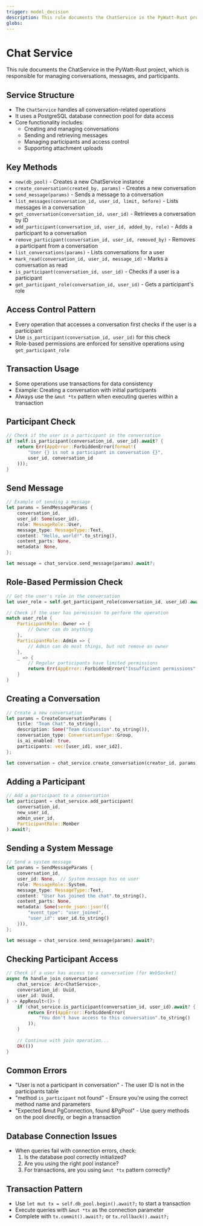 ```yaml
---
trigger: model_decision
description: This rule documents the ChatService in the PyWatt-Rust project, which is responsible for managing conversations, messages, and participants.
globs: 
---
```

# Chat Service

<context>
This rule documents the ChatService in the PyWatt-Rust project, which is responsible for managing conversations, messages, and participants.
</context>

<rules>

## Service Structure
- The `ChatService` handles all conversation-related operations
- It uses a PostgreSQL database connection pool for data access
- Core functionality includes:
  - Creating and managing conversations
  - Sending and retrieving messages
  - Managing participants and access control
  - Supporting attachment uploads

## Key Methods
- `new(db_pool)` - Creates a new ChatService instance
- `create_conversation(created_by, params)` - Creates a new conversation
- `send_message(params)` - Sends a message to a conversation
- `list_messages(conversation_id, user_id, limit, before)` - Lists messages in a conversation
- `get_conversation(conversation_id, user_id)` - Retrieves a conversation by ID
- `add_participant(conversation_id, user_id, added_by, role)` - Adds a participant to a conversation
- `remove_participant(conversation_id, user_id, removed_by)` - Removes a participant from a conversation
- `list_conversations(params)` - Lists conversations for a user
- `mark_read(conversation_id, user_id, message_id)` - Marks a conversation as read
- `is_participant(conversation_id, user_id)` - Checks if a user is a participant
- `get_participant_role(conversation_id, user_id)` - Gets a participant's role

## Access Control Pattern
- Every operation that accesses a conversation first checks if the user is a participant
- Use `is_participant(conversation_id, user_id)` for this check
- Role-based permissions are enforced for sensitive operations using `get_participant_role`

## Transaction Usage
- Some operations use transactions for data consistency
- Example: Creating a conversation with initial participants
- Always use the `&mut *tx` pattern when executing queries within a transaction

</rules>

<patterns>

## Participant Check
```rust
// Check if the user is a participant in the conversation
if !self.is_participant(conversation_id, user_id).await? {
    return Err(AppError::ForbiddenError(format!(
        "User {} is not a participant in conversation {}",
        user_id, conversation_id
    )));
}
```

## Send Message
```rust
// Example of sending a message
let params = SendMessageParams {
    conversation_id,
    user_id: Some(user_id),
    role: MessageRole::User,
    message_type: MessageType::Text,
    content: "Hello, world!".to_string(),
    content_parts: None,
    metadata: None,
};

let message = chat_service.send_message(params).await?;
```

## Role-Based Permission Check
```rust
// Get the user's role in the conversation
let user_role = self.get_participant_role(conversation_id, user_id).await?;

// Check if the user has permission to perform the operation
match user_role {
    ParticipantRole::Owner => {
        // Owner can do anything
    },
    ParticipantRole::Admin => {
        // Admin can do most things, but not remove an owner
    },
    _ => {
        // Regular participants have limited permissions
        return Err(AppError::ForbiddenError("Insufficient permissions".to_string()));
    }
}
```

</patterns>

<examples>

## Creating a Conversation
```rust
// Create a new conversation
let params = CreateConversationParams {
    title: "Team Chat".to_string(),
    description: Some("Team discussion".to_string()),
    conversation_type: ConversationType::Group,
    is_ai_enabled: true,
    participants: vec![user_id1, user_id2],
};

let conversation = chat_service.create_conversation(creator_id, params).await?;
```

## Adding a Participant
```rust
// Add a participant to a conversation
let participant = chat_service.add_participant(
    conversation_id, 
    new_user_id, 
    admin_user_id, 
    ParticipantRole::Member
).await?;
```

## Sending a System Message
```rust
// Send a system message
let params = SendMessageParams {
    conversation_id,
    user_id: None,  // System message has no user
    role: MessageRole::System,
    message_type: MessageType::Text,
    content: "User has joined the chat".to_string(),
    content_parts: None,
    metadata: Some(serde_json::json!({
        "event_type": "user_joined",
        "user_id": user_id.to_string()
    })),
};

let message = chat_service.send_message(params).await?;
```

## Checking Participant Access
```rust
// Check if a user has access to a conversation (for WebSocket)
async fn handle_join_conversation(
    chat_service: Arc<ChatService>,
    conversation_id: Uuid,
    user_id: Uuid,
) -> AppResult<()> {
    if !chat_service.is_participant(conversation_id, user_id).await? {
        return Err(AppError::ForbiddenError(
            "You don't have access to this conversation".to_string()
        ));
    }
    
    // Continue with join operation...
    Ok(())
}
```

</examples>

<troubleshooting>

## Common Errors
- "User is not a participant in conversation" - The user ID is not in the participants table
- "method `is_participant` not found" - Ensure you're using the correct method name and parameters
- "Expected &mut PgConnection, found &PgPool" - Use query methods on the pool directly, or begin a transaction

## Database Connection Issues
- When queries fail with connection errors, check:
  1. Is the database pool correctly initialized?
  2. Are you using the right pool instance?
  3. For transactions, are you using `&mut *tx` pattern correctly?

## Transaction Pattern
- Use `let mut tx = self.db_pool.begin().await?;` to start a transaction
- Execute queries with `&mut *tx` as the connection parameter
- Complete with `tx.commit().await?;` or `tx.rollback().await?;`

</troubleshooting>
